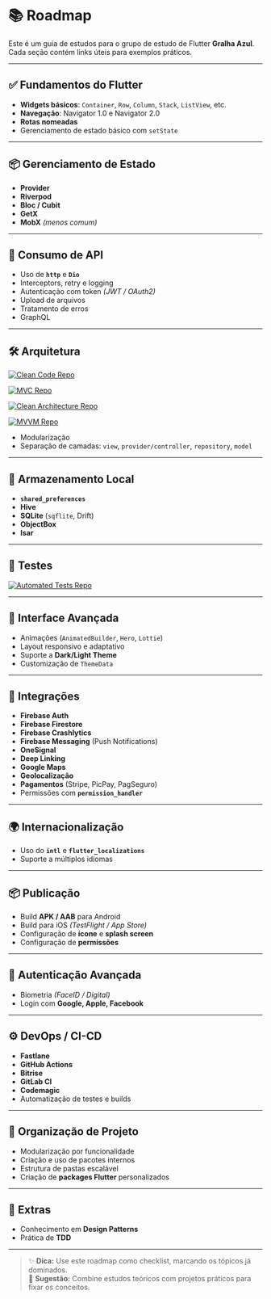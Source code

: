 # 📚 Roadmap

Este é um guia de estudos para o grupo de estudo de Flutter **Gralha Azul**.  
Cada seção contém links úteis para exemplos práticos.

---

## ✅ Fundamentos do Flutter
- **Widgets básicos**: `Container`, `Row`, `Column`, `Stack`, `ListView`, etc.
- **Navegação**: Navigator 1.0 e Navigator 2.0
- **Rotas nomeadas**
- Gerenciamento de estado básico com `setState`

---

## 📦 Gerenciamento de Estado
- **Provider**
- **Riverpod**
- **Bloc / Cubit**
- **GetX**
- **MobX** *(menos comum)*

---

## 🔗 Consumo de API
- Uso de **`http`** e **`Dio`**
- Interceptors, retry e logging
- Autenticação com token *(JWT / OAuth2)*
- Upload de arquivos
- Tratamento de erros
- GraphQL

---

## 🛠️ Arquitetura

<p>
  <a href="https://github.com/schanoski/clean_code_flutter">
    <img src="https://img.shields.io/badge/Clean%20Code-View%20Repo-blue?style=for-the-badge&logo=github" alt="Clean Code Repo" />
  </a>
</p>
<p>
  <a href="https://github.com/schanoski/arquitetura-mvc-flutter">
    <img src="https://img.shields.io/badge/MVC-View%20Repo-green?style=for-the-badge&logo=github" alt="MVC Repo" />
  </a>
</p>
<p>
  <a href="https://github.com/schanoski/Arquitetura-Limpa-Flutter">
    <img src="https://img.shields.io/badge/Clean%20Architecture-View%20Repo-purple?style=for-the-badge&logo=github" alt="Clean Architecture Repo" />
  </a>
</p>
<p>
  <a href="https://github.com/andershow09/mvvm-arch-flutter">
    <img src="https://img.shields.io/badge/MVVM-View%20Repo-orange?style=for-the-badge&logo=github" alt="MVVM Repo" />
  </a>
</p>

- Modularização  
- Separação de camadas: `view`, `provider/controller`, `repository`, `model`

---

## 💾 Armazenamento Local
- **`shared_preferences`**
- **Hive**
- **SQLite** (`sqflite`, Drift)
- **ObjectBox**
- **Isar**

---

## 🧪 Testes
<p>
  <a href="https://github.com/alexomantovani/automated_tests">
    <img src="https://img.shields.io/badge/Testes%20unit%C3%A1rios%2C%20widgets%20e%20integra%C3%A7%C3%A3o-View%20Repo-red?style=for-the-badge&logo=github" alt="Automated Tests Repo" />
  </a>
</p>

---

## 🎨 Interface Avançada
- Animações (`AnimatedBuilder`, `Hero`, `Lottie`)
- Layout responsivo e adaptativo
- Suporte a **Dark/Light Theme**
- Customização de `ThemeData`

---

## 📲 Integrações
- **Firebase Auth**
- **Firebase Firestore**
- **Firebase Crashlytics**
- **Firebase Messaging** (Push Notifications)
- **OneSignal**
- **Deep Linking**
- **Google Maps**
- **Geolocalização**
- **Pagamentos** (Stripe, PicPay, PagSeguro)
- Permissões com **`permission_handler`**

---

## 🌍 Internacionalização
- Uso do **`intl`** e **`flutter_localizations`**
- Suporte a múltiplos idiomas

---

## 📦 Publicação
- Build **APK / AAB** para Android
- Build para iOS *(TestFlight / App Store)*
- Configuração de **ícone** e **splash screen**
- Configuração de **permissões**

---

## 🔐 Autenticação Avançada
- Biometria *(FaceID / Digital)*
- Login com **Google, Apple, Facebook**

---

## ⚙️ DevOps / CI-CD
- **Fastlane**
- **GitHub Actions**
- **Bitrise**
- **GitLab CI**
- **Codemagic**
- Automatização de testes e builds

---

## 📁 Organização de Projeto
- Modularização por funcionalidade
- Criação e uso de pacotes internos
- Estrutura de pastas escalável
- Criação de **packages Flutter** personalizados

---

## 🧠 Extras
- Conhecimento em **Design Patterns**
- Prática de **TDD**

---

> ✨ **Dica:** Use este roadmap como checklist, marcando os tópicos já dominados.  
> 📌 **Sugestão:** Combine estudos teóricos com projetos práticos para fixar os conceitos.
